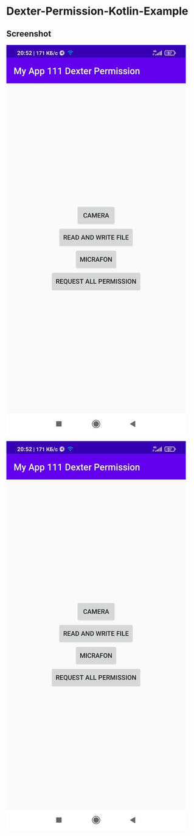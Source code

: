 # Dexter-Permission-Kotlin-Example

## Screenshot

![My image](dexter.jpg?raw=true)

![alt text](dexter.jpg?raw=true)
